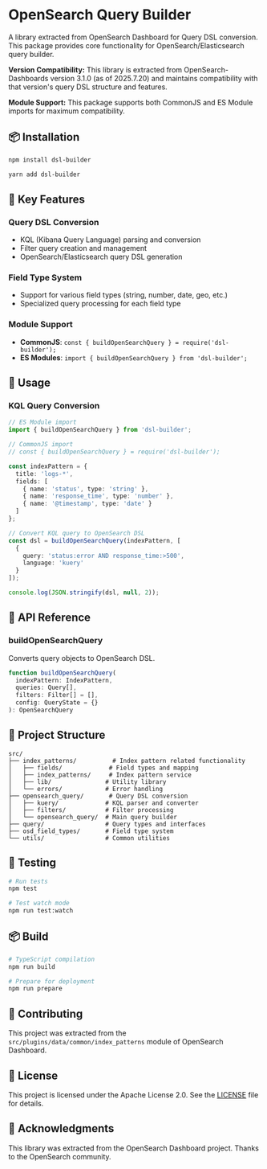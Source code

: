 # OpenSearch Query Builder

A library extracted from OpenSearch Dashboard for Query DSL conversion. This package provides core functionality for OpenSearch/Elasticsearch query builder.

**Version Compatibility:** This library is extracted from OpenSearch-Dashboards version 3.1.0 (as of 2025.7.20) and maintains compatibility with that version's query DSL structure and features.

**Module Support:** This package supports both CommonJS and ES Module imports for maximum compatibility.

## 📦 Installation

```bash
npm install dsl-builder
```

```bash
yarn add dsl-builder
```

## 🚀 Key Features

### Query DSL Conversion
- KQL (Kibana Query Language) parsing and conversion
- Filter query creation and management
- OpenSearch/Elasticsearch query DSL generation

### Field Type System
- Support for various field types (string, number, date, geo, etc.)
- Specialized query processing for each field type

### Module Support
- **CommonJS**: `const { buildOpenSearchQuery } = require('dsl-builder');`
- **ES Modules**: `import { buildOpenSearchQuery } from 'dsl-builder';`

## 📖 Usage

### KQL Query Conversion

```typescript
// ES Module import
import { buildOpenSearchQuery } from 'dsl-builder';

// CommonJS import
// const { buildOpenSearchQuery } = require('dsl-builder');

const indexPattern = {
  title: 'logs-*',
  fields: [
    { name: 'status', type: 'string' },
    { name: 'response_time', type: 'number' },
    { name: '@timestamp', type: 'date' }
  ]
};

// Convert KQL query to OpenSearch DSL
const dsl = buildOpenSearchQuery(indexPattern, [
  {
    query: 'status:error AND response_time:>500',
    language: 'kuery'
  }
]);

console.log(JSON.stringify(dsl, null, 2));
```

## 🔧 API Reference

### buildOpenSearchQuery

Converts query objects to OpenSearch DSL.

```typescript
function buildOpenSearchQuery(
  indexPattern: IndexPattern,
  queries: Query[],
  filters: Filter[] = [],
  config: QueryState = {}
): OpenSearchQuery
```

## 📁 Project Structure

```
src/
├── index_patterns/          # Index pattern related functionality
│   ├── fields/             # Field types and mapping
│   ├── index_patterns/     # Index pattern service
│   ├── lib/               # Utility library
│   └── errors/            # Error handling
├── opensearch_query/       # Query DSL conversion
│   ├── kuery/             # KQL parser and converter
│   ├── filters/           # Filter processing
│   └── opensearch_query/  # Main query builder
├── query/                 # Query types and interfaces
├── osd_field_types/       # Field type system
└── utils/                 # Common utilities
```

## 🧪 Testing

```bash
# Run tests
npm test

# Test watch mode
npm run test:watch
```

## 📦 Build

```bash
# TypeScript compilation
npm run build

# Prepare for deployment
npm run prepare
```

## 🤝 Contributing

This project was extracted from the `src/plugins/data/common/index_patterns` module of OpenSearch Dashboard. 

## 📄 License

This project is licensed under the Apache License 2.0. See the [LICENSE](LICENSE) file for details.

## 🙏 Acknowledgments

This library was extracted from the OpenSearch Dashboard project. Thanks to the OpenSearch community.

